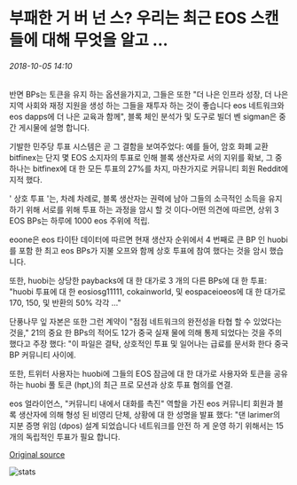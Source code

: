 # 부패한 거 버 넌 스? 우리는 최근 EOS 스캔들에 대해 무엇을 알고 ...

###### 2018-10-05 14:10

반면 BPs는 토큰을 유지 하는 옵션을가지고, 그들은 또한 "더 나은 인프라 성장, 더 나은 지역 사회와 재정 지원을 생성 하는 그들을 재투자 하는 것이 좋습니다 eos 네트워크와 eos dapps에 더 나은 교육과 함께", 블록 체인 분석가 및 도구로 빌더 벤 sigman은 중간 게시물에 설명 합니다.

기발한 민주당 투표 시스템은 곧 그 결함을 보여주었다: 예를 들어, 암호 화폐 교환 bitfinex는 단지 몇 EOS 소지자의 투표로 인해 블록 생산자로 서의 지위를 확보, 그 중 하나는 bitfinex에 대 한 모든 투표의 27%를 차지, 마찬가지로 커뮤니티 회원 Reddit에 지적 했다.

' 상호 투표 '는, 차례 차례로, 블록 생산자는 권력에 남아 그들의 소극적인 소득을 유지 하기 위해 서로를 위해 투표 하는 과정을 암시 할 것 이다-어떤 의견에 따르면, 상위 3 EOS BPs는 하루에 1000 eos 주위에 적립.

eoone은 eos 타이탄 데이터에 따르면 현재 생산자 순위에서 4 번째로 큰 BP 인 huobi를 포함 한 최고 eos BPs가 지불 오프와 함께 상호 투표에 참여 했다는 것을 암시 했습니다.

또한, huobi는 상당한 paybacks에 대 한 대가로 3 개의 다른 BPs에 대 한 투표: "huobi 투표에 대 한 eosiosg11111, cokainworld, 및 eospaceioeos에 대 한 대가로 170, 150, 및 반환의 50% 각각 ..."

단풍나무 잎 자본은 또한 그런 계약이 "점점 네트워크의 완전성을 타협 할 수 있었다는 것을," 21의 중요 한 BPs의 적어도 12가 중국 실재 물에 의해 통제 되었다는 것을 주의 했다고 주장 했다: "이 파일은 결탁, 상호적인 투표 및 일어나는 급료를 문서화 한다 중국 BP 커뮤니티 사이에.

또한, 트위터 사용자는 huobi에 그들의 EOS 잠금에 대 한 대가로 사용자와 토큰을 공유 하는 huobi 풀 토큰 (hpt,)의 최근 프로 모션과 상호 투표 혐의를 연결.

eos 얼라이언스, "커뮤니티 내에서 대화를 촉진" 역할을 가진 eos 커뮤니티 회원과 블록 생산자에 의해 형성 된 비영리 단체, 상황에 대 한 성명을 발표 했다: "댄 larimer의 지분 증명 위임 (dpos) 설계 되었습니다 네트워크를 안전 하 게 운영 하기 위해서는 15 개의 독립적인 투표가 필요 합니다.

[Original source](https://cointelegraph.com/news/corrupt-governance-what-we-know-about-recent-eos-scandal)

![stats](https://c.statcounter.com/11760860/0/a89fa40b/1/ "stats")